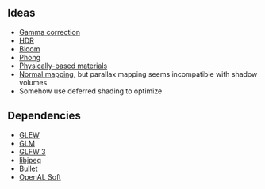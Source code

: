 
## Ideas

* [Gamma correction](http://learnopengl.com/#!Advanced-Lighting/Gamma-Correction)
* [HDR](http://learnopengl.com/#!Advanced-Lighting/HDR)
* [Bloom](http://learnopengl.com/#!Advanced-Lighting/Bloom)
* [Phong](http://learnopengl.com/#!Advanced-Lighting/Advanced-Lighting)
* [Physically-based materials](https://www.marmoset.co/toolbag/learn/pbr-theory)
* [Normal mapping](http://learnopengl.com/#!Advanced-Lighting/Normal-Mapping), but parallax mapping seems incompatible with shadow volumes
* Somehow use deferred shading to optimize

## Dependencies

* [GLEW](http://glew.sourceforge.net/)
* [GLM](http://glm.g-truc.net/)
* [GLFW 3](http://www.glfw.org/)
* [libjpeg](http://libjpeg.sourceforge.net/)
* [Bullet](https://github.com/bulletphysics/bullet3)
* [OpenAL Soft](http://kcat.strangesoft.net/openal.html)
